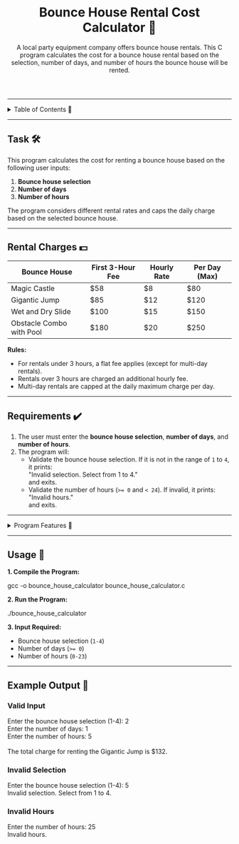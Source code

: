 <!DOCTYPE html>
<html lang="en">
<head>
  <meta charset="UTF-8">
  <meta name="viewport" content="width=device-width, initial-scale=1.0">
</head>
<body>

<header>
  <h1>Bounce House Rental Cost Calculator 🎉</h1>
  <p>
    A local party equipment company offers bounce house rentals. This C program calculates the cost for a bounce house rental based on the selection, number of days, and number of hours the bounce house will be rented.
  </p>
</header>

<hr>

<details>
  <summary>Table of Contents 📖</summary>
  <ul>
    <li><a href="#task">Task</a></li>
    <li><a href="#rental-charges">Rental Charges</a></li>
    <li><a href="#requirements">Requirements</a></li>
    <li><a href="#program-features">Program Features</a></li>
    <li><a href="#usage">Usage</a></li>
    <li><a href="#example-output">Example Output</a></li>
  </ul>
</details>

<hr>

<section id="task">
  <h2>Task 🛠️</h2>
  <p>
    This program calculates the cost for renting a bounce house based on the following user inputs:
  </p>
  <ol>
    <li><strong>Bounce house selection</strong></li>
    <li><strong>Number of days</strong></li>
    <li><strong>Number of hours</strong></li>
  </ol>
  <p>
    The program considers different rental rates and caps the daily charge based on the selected bounce house.
  </p>
</section>

<hr>

<section id="rental-charges">
  <h2>Rental Charges 💵</h2>
  <table>
    <thead>
      <tr>
        <th>Bounce House</th>
        <th>First 3-Hour Fee</th>
        <th>Hourly Rate</th>
        <th>Per Day (Max)</th>
      </tr>
    </thead>
    <tbody>
      <tr>
        <td>Magic Castle</td>
        <td>$58</td>
        <td>$8</td>
        <td>$80</td>
      </tr>
      <tr>
        <td>Gigantic Jump</td>
        <td>$85</td>
        <td>$12</td>
        <td>$120</td>
      </tr>
      <tr>
        <td>Wet and Dry Slide</td>
        <td>$100</td>
        <td>$15</td>
        <td>$150</td>
      </tr>
      <tr>
        <td>Obstacle Combo with Pool</td>
        <td>$180</td>
        <td>$20</td>
        <td>$250</td>
      </tr>
    </tbody>
  </table>
  <p><strong>Rules:</strong></p>
  <ul>
    <li>For rentals under 3 hours, a flat fee applies (except for multi-day rentals).</li>
    <li>Rentals over 3 hours are charged an additional hourly fee.</li>
    <li>Multi-day rentals are capped at the daily maximum charge per day.</li>
  </ul>
</section>

<hr>

<section id="requirements">
  <h2>Requirements ✔️</h2>
  <ol>
    <li>
      The user must enter the <strong>bounce house selection</strong>, <strong>number of days</strong>, and <strong>number of hours</strong>.
    </li>
    <li>
      The program will:
      <ul>
        <li>Validate the bounce house selection. If it is not in the range of <code>1</code> to <code>4</code>, it prints:
          <div class="code-block">
            "Invalid selection. Select from 1 to 4."
          </div>
          and exits.
        </li>
        <li>Validate the number of hours (<code>>= 0</code> and <code>&lt; 24</code>). If invalid, it prints:
          <div class="code-block">
            "Invalid hours."
          </div>
          and exits.
        </li>
      </ul>
    </li>
  </ol>
</section>

<hr>

<details id="program-features">
  <summary>Program Features 🌟</summary>
  <ul>
    <li><strong>Selection Validation:</strong> Ensures the user selects a valid bounce house option.</li>
    <li><strong>Hour Validation:</strong> Ensures the entered number of hours is within acceptable bounds.</li>
    <li><strong>Flexible Pricing:</strong> Adapts pricing based on hours and days, capping charges to the daily maximum for multi-day rentals.</li>
    <li><strong>Formatted Output:</strong> Outputs the calculated charge with clear formatting for the user.</li>
  </ul>
</details>

<hr>

<section id="usage">
  <h2>Usage 🚀</h2>
  <p><strong>1. Compile the Program:</strong></p>
  <div class="code-block">gcc -o bounce_house_calculator bounce_house_calculator.c</div>
  <p><strong>2. Run the Program:</strong></p>
  <div class="code-block">./bounce_house_calculator</div>
  <p><strong>3. Input Required:</strong></p>
  <ul>
    <li>Bounce house selection (<code>1-4</code>)</li>
    <li>Number of days (<code>>= 0</code>)</li>
    <li>Number of hours (<code>0-23</code>)</li>
  </ul>
</section>

<hr>

<section id="example-output">
  <h2>Example Output 🎉</h2>
  <h3>Valid Input</h3>
  <div class="code-block">
    Enter the bounce house selection (1-4): 2<br>
    Enter the number of days: 1<br>
    Enter the number of hours: 5<br><br>
    The total charge for renting the Gigantic Jump is $132.
  </div>
  <h3>Invalid Selection</h3>
  <div class="code-block">
    Enter the bounce house selection (1-4): 5<br>
    Invalid selection. Select from 1 to 4.
  </div>
  <h3>Invalid Hours</h3>
  <div class="code-block">
    Enter the number of hours: 25<br>
    Invalid hours.
  </div>
</section>

</body>
</html>
